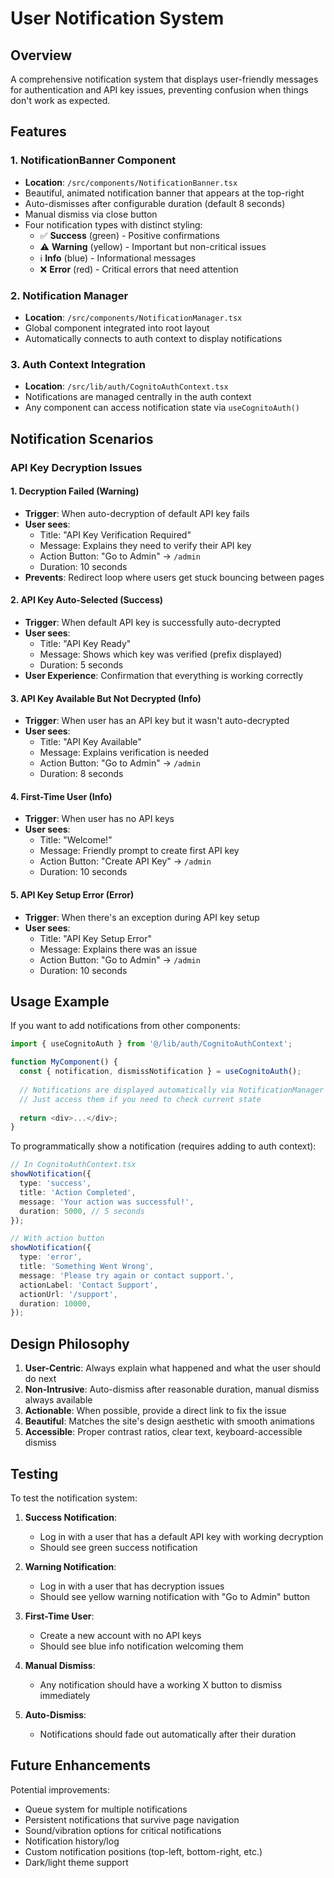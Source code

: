# User Notification System

## Overview

A comprehensive notification system that displays user-friendly messages for authentication and API key issues, preventing confusion when things don't work as expected.

## Features

### 1. NotificationBanner Component
- **Location**: `/src/components/NotificationBanner.tsx`
- Beautiful, animated notification banner that appears at the top-right
- Auto-dismisses after configurable duration (default 8 seconds)
- Manual dismiss via close button
- Four notification types with distinct styling:
  - ✅ **Success** (green) - Positive confirmations
  - ⚠️ **Warning** (yellow) - Important but non-critical issues
  - ℹ️ **Info** (blue) - Informational messages
  - ❌ **Error** (red) - Critical errors that need attention

### 2. Notification Manager
- **Location**: `/src/components/NotificationManager.tsx`
- Global component integrated into root layout
- Automatically connects to auth context to display notifications

### 3. Auth Context Integration
- **Location**: `/src/lib/auth/CognitoAuthContext.tsx`
- Notifications are managed centrally in the auth context
- Any component can access notification state via `useCognitoAuth()`

## Notification Scenarios

### API Key Decryption Issues

#### 1. **Decryption Failed (Warning)**
- **Trigger**: When auto-decryption of default API key fails
- **User sees**: 
  - Title: "API Key Verification Required"
  - Message: Explains they need to verify their API key
  - Action Button: "Go to Admin" → `/admin`
  - Duration: 10 seconds
- **Prevents**: Redirect loop where users get stuck bouncing between pages

#### 2. **API Key Auto-Selected (Success)**
- **Trigger**: When default API key is successfully auto-decrypted
- **User sees**:
  - Title: "API Key Ready"
  - Message: Shows which key was verified (prefix displayed)
  - Duration: 5 seconds
- **User Experience**: Confirmation that everything is working correctly

#### 3. **API Key Available But Not Decrypted (Info)**
- **Trigger**: When user has an API key but it wasn't auto-decrypted
- **User sees**:
  - Title: "API Key Available"
  - Message: Explains verification is needed
  - Action Button: "Go to Admin" → `/admin`
  - Duration: 8 seconds

#### 4. **First-Time User (Info)**
- **Trigger**: When user has no API keys
- **User sees**:
  - Title: "Welcome!"
  - Message: Friendly prompt to create first API key
  - Action Button: "Create API Key" → `/admin`
  - Duration: 10 seconds

#### 5. **API Key Setup Error (Error)**
- **Trigger**: When there's an exception during API key setup
- **User sees**:
  - Title: "API Key Setup Error"
  - Message: Explains there was an issue
  - Action Button: "Go to Admin" → `/admin`
  - Duration: 10 seconds

## Usage Example

If you want to add notifications from other components:

```typescript
import { useCognitoAuth } from '@/lib/auth/CognitoAuthContext';

function MyComponent() {
  const { notification, dismissNotification } = useCognitoAuth();
  
  // Notifications are displayed automatically via NotificationManager
  // Just access them if you need to check current state
  
  return <div>...</div>;
}
```

To programmatically show a notification (requires adding to auth context):

```typescript
// In CognitoAuthContext.tsx
showNotification({
  type: 'success',
  title: 'Action Completed',
  message: 'Your action was successful!',
  duration: 5000, // 5 seconds
});

// With action button
showNotification({
  type: 'error',
  title: 'Something Went Wrong',
  message: 'Please try again or contact support.',
  actionLabel: 'Contact Support',
  actionUrl: '/support',
  duration: 10000,
});
```

## Design Philosophy

1. **User-Centric**: Always explain what happened and what the user should do next
2. **Non-Intrusive**: Auto-dismiss after reasonable duration, manual dismiss always available
3. **Actionable**: When possible, provide a direct link to fix the issue
4. **Beautiful**: Matches the site's design aesthetic with smooth animations
5. **Accessible**: Proper contrast ratios, clear text, keyboard-accessible dismiss

## Testing

To test the notification system:

1. **Success Notification**: 
   - Log in with a user that has a default API key with working decryption
   - Should see green success notification

2. **Warning Notification**:
   - Log in with a user that has decryption issues
   - Should see yellow warning notification with "Go to Admin" button

3. **First-Time User**:
   - Create a new account with no API keys
   - Should see blue info notification welcoming them

4. **Manual Dismiss**:
   - Any notification should have a working X button to dismiss immediately

5. **Auto-Dismiss**:
   - Notifications should fade out automatically after their duration

## Future Enhancements

Potential improvements:

- Queue system for multiple notifications
- Persistent notifications that survive page navigation
- Sound/vibration options for critical notifications
- Notification history/log
- Custom notification positions (top-left, bottom-right, etc.)
- Dark/light theme support

